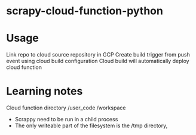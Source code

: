 # scrapy-cloud-function-python

# Usage

Link repo to cloud source repository in GCP
Create build trigger from push event using cloud build configuration
Cloud build will automatically deploy cloud function


# Learning notes

Cloud function directory
/user_code
/workspace

- Scrappy need to be run in a child process
- The only writeable part of the filesystem is the /tmp directory, 